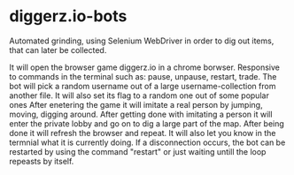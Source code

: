 # diggerz.io-bots
Automated grinding, using Selenium WebDriver in order to dig out items, that can later be collected.

It will open the browser game diggerz.io in a chrome borwser.
Responsive to commands in the terminal such as: pause, unpause, restart, trade.
The bot will pick a random username out of a large username-collection from another file.
It will also set its flag to a random one out of some popular ones
After enetering the game it will imitate a real person by jumping, moving, digging around.
After getting done with imitating a person it will enter the private lobby and go on to dig a large part of the map.
After being done it will refresh the browser and repeat.
It will also let you know in the termnial what it is currently doing.
If a disconnection occurs, the bot can be restarted by using the command "restart" or just waiting untill the loop repeasts by itself.
